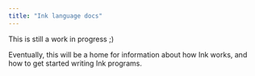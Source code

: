 ```yaml
---
title: "Ink language docs"
---
```


This is still a work in progress ;)

Eventually, this will be a home for information about how Ink works, and how to get started writing Ink programs.

